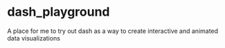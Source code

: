 # dash_playground
A place for me to try out dash as a way to create interactive and animated data visualizations
